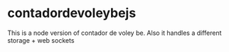 # contadordevoleybejs
This is a node version of contador de voley be. Also it handles a different storage + web sockets
